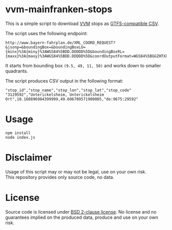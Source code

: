 # vvm-mainfranken-stops

This is a simple script to download [VVM](http://www.vvm-info.de) stops as [GTFS-compatible CSV](https://developers.google.com/transit/gtfs/reference/stops-file).

The script uses the following endpoint:

```
http://www.bayern-fahrplan.de/XML_COORD_REQUEST?&jsonp=&boundingBox=&boundingBoxLU={minx}%3A{miny}%3AWGS84%5BDD.DDDDD%5D&boundingBoxRL={maxx}%3A{maxy}%3AWGS84%5BDD.DDDDD%5D&coordOutputFormat=WGS84%5BGGZHTXX%5D&type_1=STOP&outputFormat=json&inclFilter=1
```

It starts from bounding box `(9.5, 49, 11, 50)` and works down to smaller quadrants.

The script produces CSV output in the following format:

```
"stop_id","stop_name","stop_lon","stop_lat","stop_code"
"3129592","Unterickelsheim, Unterickelsheim Ort",10.160896984399999,49.606709571900005,"de:9675:29592"
```

# Usage

```
npm install
node index.js
```

# Disclaimer

Usage of this script may or may not be legal, use on your own risk.  
This repository provides only source code, no data.

# License

Source code is licensed under [BSD 2-clause license](LICENSE). No license and no guarantees implied on the produced data, produce and use on your own risk.